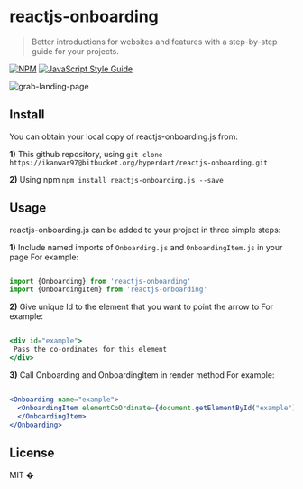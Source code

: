 # reactjs-onboarding

> Better introductions for websites and features with a step-by-step guide for your projects. 

[![NPM](https://img.shields.io/npm/v/reactjs-onboarding.svg)](https://www.npmjs.com/package/reactjs-onboarding) [![JavaScript Style Guide](https://img.shields.io/badge/code_style-standard-brightgreen.svg)](https://standardjs.com)


![grab-landing-page](https://media.giphy.com/media/lQaOi6deAtn0sYpC4C/giphy.gif)

## Install

You can obtain your local copy of reactjs-onboarding.js from:

**1)** This github repository, using ```git clone https://ikanwar97@bitbucket.org/hyperdart/reactjs-onboarding.git```

**2)** Using npm ```npm install reactjs-onboarding.js --save```


## Usage


reactjs-onboarding.js can be added to your project in three simple steps:



**1)** Include named imports of `Onboarding.js` and `OnboardingItem.js` in your page
For example:

```jsx

import {Onboarding} from 'reactjs-onboarding'
import {OnboardingItem} from 'reactjs-onboarding'
```


**2)** Give unique Id to the element that you want to point the arrow to
For example:

```jsx

<div id="example">
 Pass the co-ordinates for this element
</div>
```

**3)** Call Onboarding and OnboardingItem in render method
For example:

```jsx

<Onboarding name="example">
  <OnboardingItem elementCoOrdinate={document.getElementById("example").getBoundingClientRect()}  message='This is the onborading message'>
  </OnboardingItem>
</Onboarding>
```


## License

MIT � [](https://github.com/)
